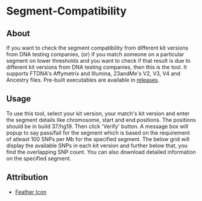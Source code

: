 # Segment-Compatibility

## About
If you want to check the segment compatibility from different kit versions from DNA testing companies, (or) if you match someone on a particular segment on lower thresholds and you want to check if that result is due to different kit versions from DNA testing companies, then this is the tool. It supports FTDNA's Affymetrix and Illumina, 23andMe's V2, V3, V4 and Ancestry files. Pre-built executables are available in [releases](https://github.com/fiidau/Segment-Compatibility/releases/latest).

## Usage
To use this tool, select your kit version, your match's kit version and enter the segment details like chromosome, start and end positions. The positions should be in build 37/hg19. Then click 'Verify' button. A message box will popup to say pass/fail for the segment which is based on the requirement of atleast 100 SNPs per Mb for the specified segment. The below grid will display the available SNPs in each kit version and further below that, you find the overlapping SNP count. You can also download detailed information on the specified segment.

## Attribution
- [Feather Icon](https://www.iconfinder.com/iconsets/feather)

